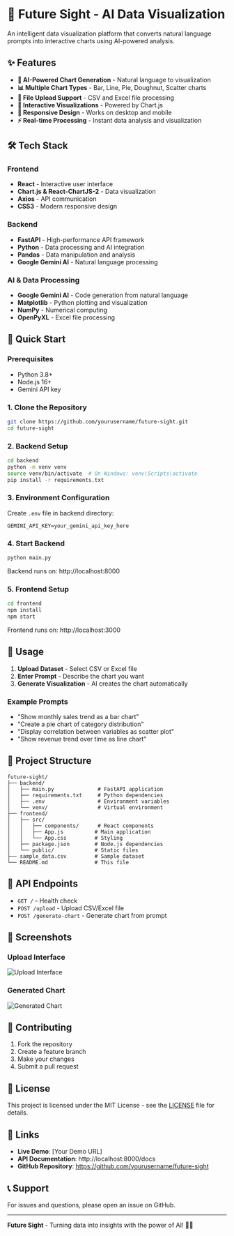 # 🔮 Future Sight - AI Data Visualization

An intelligent data visualization platform that converts natural language prompts into interactive charts using AI-powered analysis.

## ✨ Features

- **🤖 AI-Powered Chart Generation** - Natural language to visualization
- **📊 Multiple Chart Types** - Bar, Line, Pie, Doughnut, Scatter charts
- **📁 File Upload Support** - CSV and Excel file processing
- **🎨 Interactive Visualizations** - Powered by Chart.js
- **📱 Responsive Design** - Works on desktop and mobile
- **⚡ Real-time Processing** - Instant data analysis and visualization

## 🛠️ Tech Stack

### Frontend
- **React** - Interactive user interface
- **Chart.js & React-ChartJS-2** - Data visualization
- **Axios** - API communication
- **CSS3** - Modern responsive design

### Backend
- **FastAPI** - High-performance API framework
- **Python** - Data processing and AI integration
- **Pandas** - Data manipulation and analysis
- **Google Gemini AI** - Natural language processing

### AI & Data Processing
- **Google Gemini AI** - Code generation from natural language
- **Matplotlib** - Python plotting and visualization
- **NumPy** - Numerical computing
- **OpenPyXL** - Excel file processing

## 🚀 Quick Start

### Prerequisites
- Python 3.8+
- Node.js 16+
- Gemini API key

### 1. Clone the Repository
```bash
git clone https://github.com/yourusername/future-sight.git
cd future-sight
```

### 2. Backend Setup
```bash
cd backend
python -m venv venv
source venv/bin/activate  # On Windows: venv\Scripts\activate
pip install -r requirements.txt
```

### 3. Environment Configuration
Create `.env` file in backend directory:
```env
GEMINI_API_KEY=your_gemini_api_key_here
```

### 4. Start Backend
```bash
python main.py
```
Backend runs on: http://localhost:8000

### 5. Frontend Setup
```bash
cd frontend
npm install
npm start
```
Frontend runs on: http://localhost:3000

## 🎯 Usage

1. **Upload Dataset** - Select CSV or Excel file
2. **Enter Prompt** - Describe the chart you want
3. **Generate Visualization** - AI creates the chart automatically

### Example Prompts
- "Show monthly sales trend as a bar chart"
- "Create a pie chart of category distribution"
- "Display correlation between variables as scatter plot"
- "Show revenue trend over time as line chart"

## 📁 Project Structure

```
future-sight/
├── backend/
│   ├── main.py              # FastAPI application
│   ├── requirements.txt     # Python dependencies
│   ├── .env                 # Environment variables
│   └── venv/                # Virtual environment
├── frontend/
│   ├── src/
│   │   ├── components/      # React components
│   │   ├── App.js          # Main application
│   │   └── App.css         # Styling
│   ├── package.json        # Node.js dependencies
│   └── public/             # Static files
├── sample_data.csv         # Sample dataset
└── README.md               # This file
```

## 🔧 API Endpoints

- `GET /` - Health check
- `POST /upload` - Upload CSV/Excel file
- `POST /generate-chart` - Generate chart from prompt

## 🎨 Screenshots

### Upload Interface
![Upload Interface](docs/upload-interface.png)

### Generated Chart
![Generated Chart](docs/generated-chart.png)

## 🤝 Contributing

1. Fork the repository
2. Create a feature branch
3. Make your changes
4. Submit a pull request

## 📄 License

This project is licensed under the MIT License - see the [LICENSE](LICENSE) file for details.

## 🔗 Links

- **Live Demo**: [Your Demo URL]
- **API Documentation**: http://localhost:8000/docs
- **GitHub Repository**: https://github.com/yourusername/future-sight

## 📞 Support

For issues and questions, please open an issue on GitHub.

---

**Future Sight** - Turning data into insights with the power of AI! 🔮✨